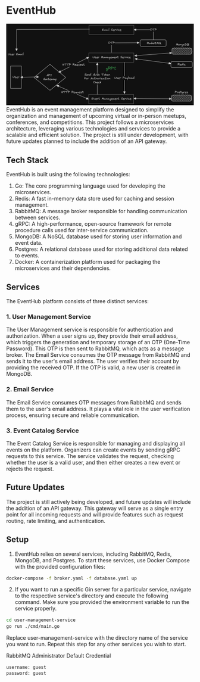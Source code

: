 # EventHub
![eventHub.png](assets%2FeventHub.png)
EventHub is an event management platform designed to simplify the organization and management of upcoming virtual or in-person meetups, conferences, and competitions. This project follows a microservices architecture, leveraging various technologies and services to provide a scalable and efficient solution. The project is still under development, with future updates planned to include the addition of an API gateway.

## Tech Stack
EventHub is built using the following technologies:
1. Go: The core programming language used for developing the microservices.
2. Redis: A fast in-memory data store used for caching and session management.
3. RabbitMQ: A message broker responsible for handling communication between services.
4. gRPC: A high-performance, open-source framework for remote procedure calls used for inter-service communication.
5. MongoDB: A NoSQL database used for storing user information and event data.
6. Postgres: A relational database used for storing additional data related to events.
7. Docker: A containerization platform used for packaging the microservices and their dependencies.

## Services
The EventHub platform consists of three distinct services:
### 1. User Management Service 
The User Management service is responsible for authentication and authorization. When a user signs up, they provide their email address, which triggers the generation and temporary storage of an OTP (One-Time Password). This OTP is then sent to RabbitMQ, which acts as a message broker. The Email Service consumes the OTP message from RabbitMQ and sends it to the user's email address. The user verifies their account by providing the received OTP. If the OTP is valid, a new user is created in MongoDB.

### 2. Email Service
The Email Service consumes OTP messages from RabbitMQ and sends them to the user's email address. It plays a vital role in the user verification process, ensuring secure and reliable communication.

### 3. Event Catalog Service
The Event Catalog Service is responsible for managing and displaying all events on the platform. Organizers can create events by sending gRPC requests to this service. The service validates the request, checking whether the user is a valid user, and then either creates a new event or rejects the request.

## Future Updates
The project is still actively being developed, and future updates will include the addition of an API gateway. This gateway will serve as a single entry point for all incoming requests and will provide features such as request routing, rate limiting, and authentication.

## Setup
1. EventHub relies on several services, including RabbitMQ, Redis, MongoDB, and Postgres. To start these services, use Docker Compose with the provided configuration files:

```bash
docker-compose -f broker.yaml -f database.yaml up
```
2. If you want to run a specific Gin server for a particular service, navigate to the respective service's directory and execute the following command. Make sure you provided the environment variable to run the service properly.
```bash
cd user-management-service
go run ./cmd/main.go
``` 
Replace user-management-service with the directory name of the service you want to run. Repeat this step for any other services you wish to start.

RabbitMQ Administrator Default Credential
```text
username: guest
password: guest
```


